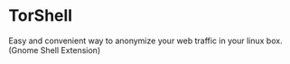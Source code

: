 # TorShell
Easy and convenient way to anonymize your web traffic in your linux box. (Gnome Shell Extension)
